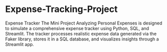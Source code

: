 # Expense-Tracking-Project

Expense Tracker The Mini Project Analyzing Personal Expenses is designed to simulate a comprehensive expense tracker using Python, SQL, and Streamlit. The tracker processes realistic expense data generated via the Faker library, stores it in a SQL database, and visualizes insights through a Streamlit app.
